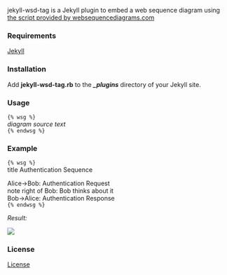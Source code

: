 jekyll-wsd-tag is a Jekyll plugin to embed a web sequence diagram using [the script provided by websequencediagrams.com](http://www.websequencediagrams.com)

### Requirements

[Jekyll](https://github.com/mojombo/jekyll)

### Installation

Add **jekyll-wsd-tag.rb** to the _**\_plugins**_ directory of your Jekyll site.

### Usage

`{% wsg %}`  
*diagram source text*  
`{% endwsg %}`

### Example

`{% wsg %}`  
title Authentication Sequence  
  
Alice->Bob: Authentication Request  
note right of Bob: Bob thinks about it  
Bob->Alice: Authentication Response  
`{% endwsg %}`  
  
_Result:_  

<img src="http://www.websequencediagrams.com/index.php?img=mscHqoBuM"/>

### License

[License](jekyll-gist-it-tag/blob/master/LICENSE)